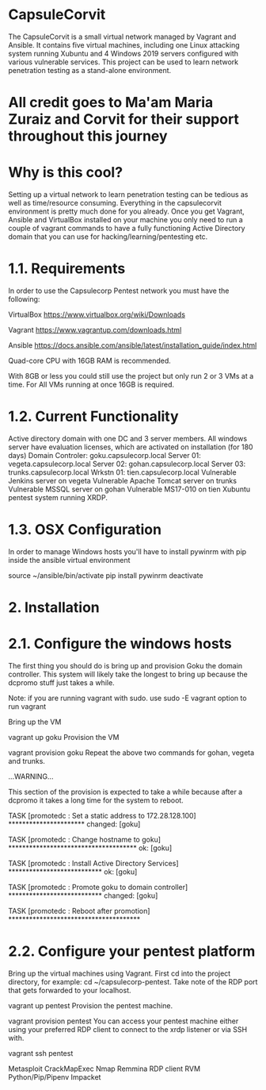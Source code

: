 # CapsuleCorvit
The CapsuleCorvit is a small virtual network managed by Vagrant and Ansible. It contains five virtual machines, including one Linux attacking system running Xubuntu and 4 Windows 2019 servers configured with various vulnerable services. This project can be used to learn network penetration testing as a stand-alone environment.

# All credit goes to Ma'am Maria Zuraiz and Corvit for their support throughout this journey

# Why is this cool?
Setting up a virtual network to learn penetration testing can be tedious as well as time/resource consuming. Everything in the capsulecorvit environment is pretty much done for you already. Once you get Vagrant, Ansible and VirtualBox installed on your machine you only need to run a couple of vagrant commands to have a fully functioning Active Directory domain that you can use for hacking/learning/pentesting etc.

# 1.1. Requirements
In order to use the Capsulecorp Pentest network you must have the following:

VirtualBox
https://www.virtualbox.org/wiki/Downloads

Vagrant
https://www.vagrantup.com/downloads.html

Ansible
https://docs.ansible.com/ansible/latest/installation_guide/index.html

Quad-core CPU with 16GB RAM is recommended.

With 8GB or less you could still use the project but only run 2 or 3 VMs at a time.
For All VMs running at once 16GB is required.
# 1.2. Current Functionality
Active directory domain with one DC and 3 server members. All windows server have evaluation licenses, which are activated on installation (for 180 days)
Domain Controler: goku.capsulecorp.local
Server 01: vegeta.capsulecorp.local
Server 02: gohan.capsulecorp.local
Server 03: trunks.capsulecorp.local
Wrkstn 01: tien.capsulecorp.local
Vulnerable Jenkins server on vegeta
Vulnerable Apache Tomcat server on trunks
Vulnerable MSSQL server on gohan
Vulnerable MS17-010 on tien
Xubuntu pentest system running XRDP.

# 1.3. OSX Configuration
In order to manage Windows hosts you'll have to install pywinrm with pip inside the ansible virtual environment

source ~/ansible/bin/activate
pip install pywinrm
deactivate
# 2. Installation

# 2.1. Configure the windows hosts
The first thing you should do is bring up and provision Goku the domain controller. This system will likely take the longest to bring up because the dcpromo stuff just takes a while.

Note: if you are running vagrant with sudo. use sudo -E vagrant option to run vagrant

Bring up the VM

vagrant up goku
Provision the VM

vagrant provision goku
Repeat the above two commands for gohan, vegeta and trunks.

...WARNING...

This section of the provision is expected to take a while because after a dcpromo it takes a long time for the system to reboot.

TASK [promotedc : Set a static address to 172.28.128.100] **********************
changed: [goku]

TASK [promotedc : Change hostname to goku] *************************************
ok: [goku]

TASK [promotedc : Install Active Directory Services] ***************************
ok: [goku]

TASK [promotedc : Promote goku to domain controller] ***************************
changed: [goku]

TASK [promotedc : Reboot after promotion] **************************************
# 2.2. Configure your pentest platform
Bring up the virtual machines using Vagrant. First cd into the project directory, for example: cd ~/capsulecorp-pentest. Take note of the RDP port that gets forwarded to your localhost.

vagrant up pentest
Provision the pentest machine.

vagrant provision pentest
You can access your pentest machine either using your preferred RDP client to connect to the xrdp listener or via SSH with.

vagrant ssh pentest

Metasploit
CrackMapExec
Nmap
Remmina RDP client
RVM
Python/Pip/Pipenv
Impacket
